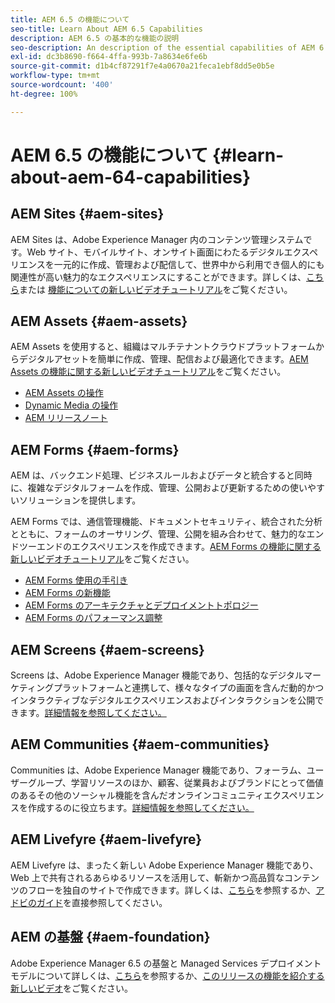 ```yaml
---
title: AEM 6.5 の機能について
seo-title: Learn About AEM 6.5 Capabilities
description: AEM 6.5 の基本的な機能の説明
seo-description: An description of the essential capabilities of AEM 6.5
exl-id: dc3b8690-f664-4ffa-993b-7a8634e6fe6b
source-git-commit: d1b4cf87291f7e4a0670a21feca1ebf8dd5e0b5e
workflow-type: tm+mt
source-wordcount: '400'
ht-degree: 100%

---
```


# AEM 6.5 の機能について {#learn-about-aem-64-capabilities}

## AEM Sites {#aem-sites}

AEM Sites は、Adobe Experience Manager 内のコンテンツ管理システムです。Web サイト、モバイルサイト、オンサイト画面にわたるデジタルエクスペリエンスを一元的に作成、管理および配信して、世界中から利用でき個人的にも関連性が高い魅力的なエクスペリエンスにすることができます。詳しくは、[こちら](http://www.adobe.com/marketing-cloud/enterprise-content-management/web-cms.html)または [機能についての新しいビデオチュートリアル](https://experienceleague.adobe.com/docs/experience-manager-learn/sites/overview.html?lang=ja)をご覧ください。

## AEM Assets {#aem-assets}

AEM Assets を使用すると、組織はマルチテナントクラウドプラットフォームからデジタルアセットを簡単に作成、管理、配信および最適化できます。[AEM Assets の機能に関する新しいビデオチュートリアル](https://experienceleague.adobe.com/docs/experience-manager-learn/assets/overview.html?lang=ja)をご覧ください。

* [AEM Assets の操作](/help/assets/manage-assets.md)
* [Dynamic Media の操作](/help/assets/dynamic-media.md)
* [AEM リリースノート](/help/release-notes/release-notes.md)

## AEM Forms {#aem-forms}

AEM は、バックエンド処理、ビジネスルールおよびデータと統合すると同時に、複雑なデジタルフォームを作成、管理、公開および更新するための使いやすいソリューションを提供します。

AEM Forms では、通信管理機能、ドキュメントセキュリティ、統合された分析とともに、フォームのオーサリング、管理、公開を組み合わせて、魅力的なエンドツーエンドのエクスペリエンスを作成できます。[AEM Forms の機能に関する新しいビデオチュートリアル](https://experienceleague.adobe.com/docs/experience-manager-learn/forms/overview.html?lang=ja)をご覧ください。

* [AEM Forms 使用の手引き](/help/forms/using/introduction-aem-forms.md)
* [AEM Forms の新機能](/help/forms/using/whats-new.md)
* [AEM Forms のアーキテクチャとデプロイメントトポロジー](/help/forms/using/aem-forms-architecture-deployment.md)
* [AEM Forms のパフォーマンス調整](/help/forms/using/performance-tuning-aem-forms.md)

## AEM Screens {#aem-screens}

Screens は、Adobe Experience Manager 機能であり、包括的なデジタルマーケティングプラットフォームと連携して、様々なタイプの画面を含んだ動的かつインタラクティブなデジタルエクスペリエンスおよびインタラクションを公開できます。[詳細情報を参照してください。](https://docs.adobe.com/content/help/ja/experience-manager-screens/user-guide/aem-screens-introduction.html)

## AEM Communities {#aem-communities}

Communities は、Adobe Experience Manager 機能であり、フォーラム、ユーザーグループ、学習リソースのほか、顧客、従業員およびブランドにとって価値のあるその他のソーシャル機能を含んだオンラインコミュニティエクスペリエンスを作成するのに役立ちます。[詳細情報を参照してください。](http://www.adobe.com/marketing-cloud/enterprise-content-management/social-community-cms.html)

## AEM Livefyre {#aem-livefyre}

AEM Livefyre は、まったく新しい Adobe Experience Manager 機能であり、Web 上で共有されるあらゆるリソースを活用して、斬新かつ高品質なコンテンツのフローを独自のサイトで作成できます。詳しくは、[こちら](http://www.adobe.com/marketing-cloud/enterprise-content-management/ugc-content-platform.html)を参照するか、[アドビのガイド](https://answers.livefyre.com/product/livefyre-for-adobe-experience-manager-aem/)を直接参照してください。

## AEM の基盤 {#aem-foundation}

Adobe Experience Manager 6.5 の基盤と Managed Services デプロイメントモデルについて詳しくは、[こちら](/help/sites-deploying/home.md)を参照するか、[このリリースの機能を紹介する新しいビデオ](https://helpx.adobe.com/experience-manager/kt/sites/index/aem-6-5-sites.html)をご覧ください。

